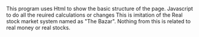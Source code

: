 This program uses Html to show the basic structure of the page. Javascript to do all the reuired calculations or changes
This is imitation of the Real stock market system named as "The Bazar". Nothing from this is related to real money or real stocks.
